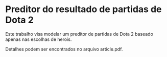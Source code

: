 # Preditor do resultado de partidas de Dota 2

Este trabalho visa modelar um preditor de partidas de Dota 2 baseado apenas nas escolhas de herois.

Detalhes podem ser encontrados no arquivo article.pdf.